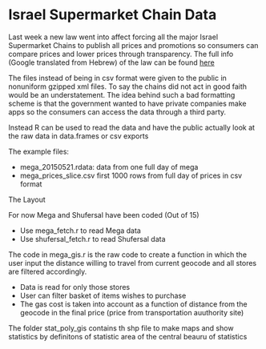 # Israel Supermarket Chain Data 
Last week a new law went into affect forcing all the major Israel Supermarket Chains to publish all prices and promotions so consumers can compare prices and lower prices through transparency. The full info (Google translated from Hebrew) of the law can be found [here](https://goo.gl/nan0Is)

The files instead of being in csv format were given to the public in nonuniform gzipped xml files. To say the chains did not act in good faith would be an understatement. The idea behind such a bad formatting scheme is that the government wanted to have private companies make apps so the consumers can access the data through a third party.

Instead R can be used to read the data and have the public actually look at the raw data in data.frames or csv exports

The example files:
  - mega_20150521.rdata: data from one full day of mega
  - mega_prices_slice.csv first 1000 rows from full day of prices in csv format


The Layout

For now Mega and Shufersal have been coded (Out of 15)
  - Use mega_fetch.r to read Mega data 
  - Use shufersal_fetch.r to read Shufersal data
  
The code in mega_gis.r is the raw code to create a function in which the user input the distance willing to travel from current geocode and all stores are filtered accordingly.
  - Data is read for only those stores
  - User can filter basket of items wishes to purchase
  - The gas cost is taken into account as a function of distance from the geocode in the final price (price from transportation auuthority site)
  
The folder stat_poly_gis contains th shp file to make maps and show statistics by definitons of statistic area of the central beauru of statistics
  

